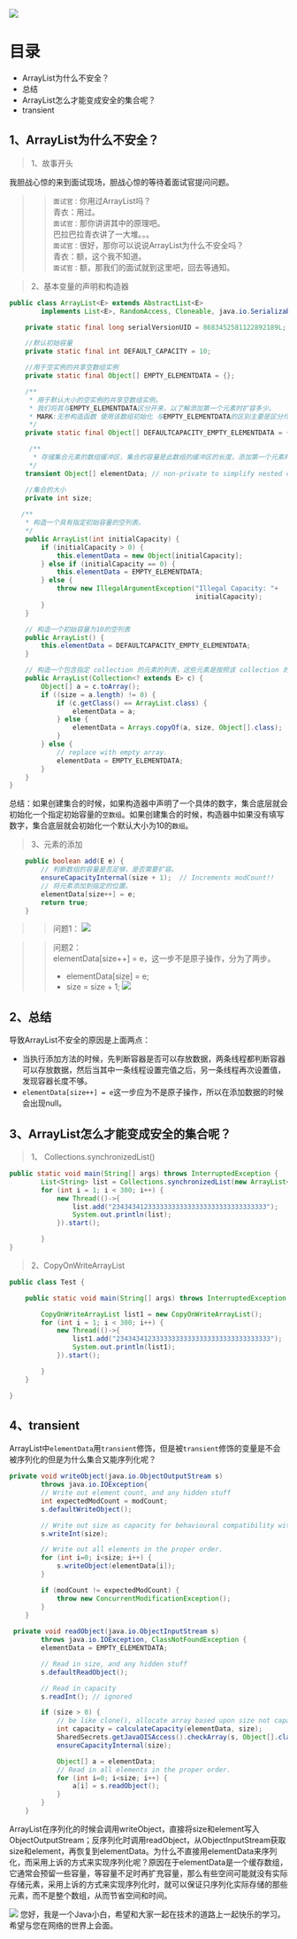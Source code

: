 ![](https://cdn.jsdelivr.net/gh/tsing-dong/drawing.bed/articleTopics/09-miscellaneous/04-arraylistarraylist.png)

# 目录
- ArrayList为什么不安全？
- 总结
- ArrayList怎么才能变成安全的集合呢？
- transient

## 1、ArrayList为什么不安全？
> 1、故事开头

我胆战心惊的来到面试现场，胆战心惊的等待着面试官提问问题。
>> `面试官：`你用过ArrayList吗？  
>> 青衣：用过。  
>> `面试官：`那你讲讲其中的原理吧。  
>> 巴拉巴拉青衣讲了一大堆。。。    
>> `面试官：`很好，那你可以说说ArrayList为什么不安全吗？  
>> 青衣：额，这个我不知道。   
>> `面试官：`额，那我们的面试就到这里吧，回去等通知。

> 2、基本变量的声明和构造器
```java
public class ArrayList<E> extends AbstractList<E>
        implements List<E>, RandomAccess, Cloneable, java.io.Serializable{

    private static final long serialVersionUID = 8683452581122892189L;

    //默认初始容量
    private static final int DEFAULT_CAPACITY = 10;

    //用于空实例的共享空数组实例
    private static final Object[] EMPTY_ELEMENTDATA = {};

    /**
     * 用于默认大小的空实例的共享空数组实例。
     * 我们将其与EMPTY_ELEMENTDATA区分开来，以了解添加第一个元素时扩容多少。
     * MARK:无参构造函数 使用该数组初始化 与EMPTY_ELEMENTDATA的区别主要是区分作用，用来减少空数组的存在，优化内存使用 1.8后的优化
     */
    private static final Object[] DEFAULTCAPACITY_EMPTY_ELEMENTDATA = {};

     /**
      * 存储集合元素的数组缓冲区，集合的容量是此数组的缓冲区的长度，添加第一个元素时用elementData == DEFAULTCAPACITY_EMPTY_ELEMENTDATA， 我们会通过DEFAULT_CAPACITY扩展容量。
     */
    transient Object[] elementData; // non-private to simplify nested class access

    //集合的大小
    private int size;
  
   /**
    * 构造一个具有指定初始容量的空列表。
    */
    public ArrayList(int initialCapacity) {
        if (initialCapacity > 0) {
            this.elementData = new Object[initialCapacity];
        } else if (initialCapacity == 0) {
            this.elementData = EMPTY_ELEMENTDATA;
        } else {
            throw new IllegalArgumentException("Illegal Capacity: "+
                                               initialCapacity);
        }
    }

    // 构造一个初始容量为10的空列表
    public ArrayList() {
        this.elementData = DEFAULTCAPACITY_EMPTY_ELEMENTDATA;
    }

    // 构造一个包含指定 collection 的元素的列表，这些元素是按照该 collection 的迭代器返回它们的顺序排列的。
    public ArrayList(Collection<? extends E> c) {
        Object[] a = c.toArray();
        if ((size = a.length) != 0) {
            if (c.getClass() == ArrayList.class) {
                elementData = a;
            } else {
                elementData = Arrays.copyOf(a, size, Object[].class);
            }
        } else {
            // replace with empty array.
            elementData = EMPTY_ELEMENTDATA;
        }
    }
}
```
总结：如果创建集合的时候，如果构造器中声明了一个具体的数字，集合底层就会初始化一个指定初始容量的`空数组`。如果创建集合的时候，构造器中如果没有填写数字，集合底层就会初始化一个默认大小为10的`数组`。

> 3、元素的添加
```java
    public boolean add(E e) {
        // 判断数组的容量是否足够，是否需要扩容。
        ensureCapacityInternal(size + 1);  // Increments modCount!!
        // 将元素添加到指定的位置。
        elementData[size++] = e;
        return true;
    }
```
>> 问题1：
>> ![](https://cdn.jsdelivr.net/gh/tsing-dong/drawing.bed/articleTopics/09-miscellaneous/04-arraylistarraylistadd.png)

>> 问题2：  
>> elementData[size++] = e，这一步不是原子操作，分为了两步。   
>> - elementData[size] = e;
>> - size = size + 1;
>> ![](https://cdn.jsdelivr.net/gh/tsing-dong/drawing.bed/articleTopics/09-miscellaneous/04-arraylistarraylistadd01.png)

## 2、总结
导致ArrayList不安全的原因是上面两点：
- 当执行添加方法的时候，先判断容器是否可以存放数据，两条线程都判断容器可以存放数据，然后当其中一条线程设置完值之后，另一条线程再次设置值，发现容器长度不够。
- `elementData[size++] = e`这一步应为不是原子操作，所以在添加数据的时候会出现null。

## 3、ArrayList怎么才能变成安全的集合呢？
> 1、 Collections.synchronizedList()
```java
public static void main(String[] args) throws InterruptedException {
        List<String> list = Collections.synchronizedList(new ArrayList<>());
        for (int i = 1; i < 300; i++) {
            new Thread(()->{
                list.add("234343412333333333333333333333333333333");
                System.out.println(list);
            }).start();

        }
}
```

> 2、CopyOnWriteArrayList
```java
public class Test {

    public static void main(String[] args) throws InterruptedException {

        CopyOnWriteArrayList list1 = new CopyOnWriteArrayList();
        for (int i = 1; i < 300; i++) {
            new Thread(()->{
                list1.add("234343412333333333333333333333333333333");
                System.out.println(list1);
            }).start();

        }
    }

}
```

## 4、transient
ArrayList中`elementData`用`transient`修饰，但是被`transient`修饰的变量是不会被序列化的但是为什么集合又能序列化呢？
```java
private void writeObject(java.io.ObjectOutputStream s)
        throws java.io.IOException{
        // Write out element count, and any hidden stuff
        int expectedModCount = modCount;
        s.defaultWriteObject();

        // Write out size as capacity for behavioural compatibility with clone()
        s.writeInt(size);

        // Write out all elements in the proper order.
        for (int i=0; i<size; i++) {
            s.writeObject(elementData[i]);
        }

        if (modCount != expectedModCount) {
            throw new ConcurrentModificationException();
        }
    }
    
 private void readObject(java.io.ObjectInputStream s)
        throws java.io.IOException, ClassNotFoundException {
        elementData = EMPTY_ELEMENTDATA;

        // Read in size, and any hidden stuff
        s.defaultReadObject();

        // Read in capacity
        s.readInt(); // ignored

        if (size > 0) {
            // be like clone(), allocate array based upon size not capacity
            int capacity = calculateCapacity(elementData, size);
            SharedSecrets.getJavaOISAccess().checkArray(s, Object[].class, capacity);
            ensureCapacityInternal(size);

            Object[] a = elementData;
            // Read in all elements in the proper order.
            for (int i=0; i<size; i++) {
                a[i] = s.readObject();
            }
        }
    }
```

ArrayList在序列化的时候会调用writeObject，直接将size和element写入ObjectOutputStream；反序列化时调用readObject，从ObjectInputStream获取size和element，再恢复到elementData。为什么不直接用elementData来序列化，而采用上诉的方式来实现序列化呢？原因在于elementData是一个缓存数组，它通常会预留一些容量，等容量不足时再扩充容量，那么有些空间可能就没有实际存储元素，采用上诉的方式来实现序列化时，就可以保证只序列化实际存储的那些元素，而不是整个数组，从而节省空间和时间。

![](https://cdn.jsdelivr.net/gh/tsing-dong/drawing.bed/personal/%E5%BE%AE%E4%BF%A1%E5%85%AC%E4%BC%97%E5%8F%B7.png)
您好，我是一个Java小白，希望和大家一起在技术的道路上一起快乐的学习。希望与您在网络的世界上会面。



